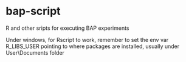 # bap-script
R and other sripts for executing BAP experiments

Under windows, for Rscript to work, remember to set the env var R_LIBS_USER pointing to where packages are installed, usually under User\Documents folder
